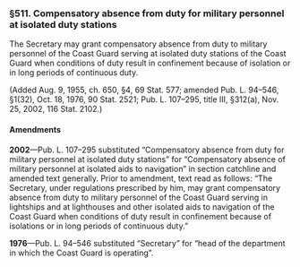 ### §511. Compensatory absence from duty for military personnel at isolated duty stations ###

The Secretary may grant compensatory absence from duty to military personnel of the Coast Guard serving at isolated duty stations of the Coast Guard when conditions of duty result in confinement because of isolation or in long periods of continuous duty.

(Added Aug. 9, 1955, ch. 650, §4, 69 Stat. 577; amended Pub. L. 94–546, §1(32), Oct. 18, 1976, 90 Stat. 2521; Pub. L. 107–295, title III, §312(a), Nov. 25, 2002, 116 Stat. 2102.)

#### Amendments ####

**2002**—Pub. L. 107–295 substituted “Compensatory absence from duty for military personnel at isolated duty stations” for “Compensatory absence of military personnel at isolated aids to navigation” in section catchline and amended text generally. Prior to amendment, text read as follows: “The Secretary, under regulations prescribed by him, may grant compensatory absence from duty to military personnel of the Coast Guard serving in lightships and at lighthouses and other isolated aids to navigation of the Coast Guard when conditions of duty result in confinement because of isolations or in long periods of continuous duty.”

**1976**—Pub. L. 94–546 substituted “Secretary” for “head of the department in which the Coast Guard is operating”.